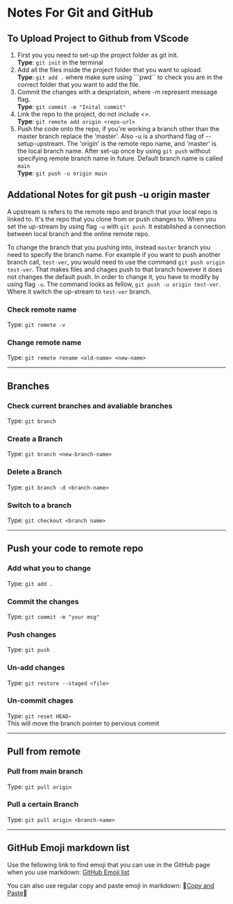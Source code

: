 # __Notes For Git and GitHub__

## __To Upload Project to Github from VScode__

1. First you you need to set-up the project folder as git init.  
__Type__: ```git init``` in the terminal
2. Add all the files inside the project folder that you want to upload.  
__Type__: ```git add .``` where make sure using ```pwd`` to check you are in the correct folder that you want to add the file.
3. Commit the changes with a despriatoin, where -m represent message flag.  
__Type__: ```git commit -m "Inital commit"```
4. Link the repo to the project, do not include <>.  
__Type__: ```git remote add origin <repo-url>```
5. Push the code onto the repo, if you're working a branch other than the master branch replace the 'master'. Also -u is a shorthand flag of --setup-upstream. The 'origin' is the remote repo name, and 'master' is the local branch name. After set-up once by using ```git push``` without specifying remote branch name in future. Default branch name is called ```main```  
__Type__: ```git push -u origin main```

## __Addational Notes for git push -u origin master__  

A upstream is refers to the remote repo and branch that your local repo is linked to. It's the repo that you clone from or push changes to. When you set the up-stream by using flag ```-u``` with ```git push```. It established a connection between local branch and the online remote repo.  
  
To change the branch that you pushing into, instead ```master``` branch you need to specify the branch name. For example if you want to push another branch call, ```test-ver```, you would need to use the command ```git push origin test-ver```. That makes files and chages push to that branch however it does not changes the default push. In order to change it, you have to modify by using flag ```-u```. The command looks as fellow, ```git push -u origin test-ver```. Where it switch the up-stream to ```test-ver``` branch.  

### __Check remote name__

Type: ```git remote -v```

### __Change remote name__
Type: ```git remote rename <old-name> <new-name>```  

---

## __Branches__  

### __Check current branches and avaliable branches__  

Type: ```git branch```  

### __Create a Branch__

Type: ```git branch <new-branch-name>```

### __Delete a Branch__

Type: ```git branch -d <branch-name>```  

### __Switch to a branch__  

Type: ```git checkout <branch name>```  

---

## __Push your code to remote repo__

### __Add what you to change__

Type: ```git add .```  

### __Commit the changes__

Type: ```git commit -m "your msg"```  

### __Push changes__

Type: ```git push```  

### __Un-add changes__  

Type: ```git restore --staged <file>```  

### __Un-commit chages__

Type: ```git reset HEAD~```  
This will move the branch pointer to pervious commit  

---

## __Pull from remote__

### __Pull from main branch__

Type: ```git pull origin```

### __Pull a certain Branch__

Type: ```git pull origin <branch-name>```

---

## __GitHub Emoji markdown list__  

Use the fellowing link to find emoji that you can use in the GitHub page when you use markdown: [GitHub Emoji list](https://gist.github.com/rxaviers/7360908)  

You can also use regular copy and paste emoji in markdown: 🤙[Copy and Paste](https://getemoji.com/)🤏

